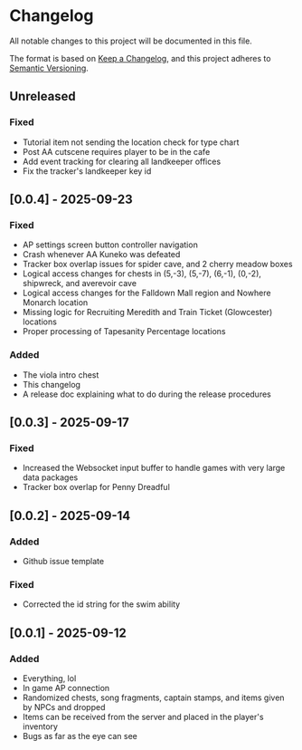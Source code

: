 # Changelog
All notable changes to this project will be documented in this file.

The format is based on [Keep a Changelog](https://keepachangelog.com/en/1.1.0/),
and this project adheres to [Semantic Versioning](https://semver.org/spec/v2.0.0.html).

## Unreleased

### Fixed
- Tutorial item not sending the location check for type chart
- Post AA cutscene requires player to be in the cafe
- Add event tracking for clearing all landkeeper offices
- Fix the tracker's landkeeper key id

## [0.0.4] - 2025-09-23

### Fixed
- AP settings screen button controller navigation
- Crash whenever AA Kuneko was defeated
- Tracker box overlap issues for spider cave, and 2 cherry meadow boxes
- Logical access changes for chests in (5,-3), (5,-7), (6,-1), (0,-2), shipwreck, and averevoir cave
- Logical access changes for the Falldown Mall region and Nowhere Monarch location
- Missing logic for Recruiting Meredith and Train Ticket (Glowcester) locations
- Proper processing of Tapesanity Percentage locations

### Added
- The viola intro chest
- This changelog
- A release doc explaining what to do during the release procedures

## [0.0.3] - 2025-09-17

### Fixed
- Increased the Websocket input buffer to handle games with very large data packages
- Tracker box overlap for Penny Dreadful

## [0.0.2] - 2025-09-14

### Added
- Github issue template

### Fixed
- Corrected the id string for the swim ability

## [0.0.1] - 2025-09-12

### Added
- Everything, lol
- In game AP connection
- Randomized chests, song fragments, captain stamps, and items given by NPCs and dropped
- Items can be received from the server and placed in the player's inventory
- Bugs as far as the eye can see
